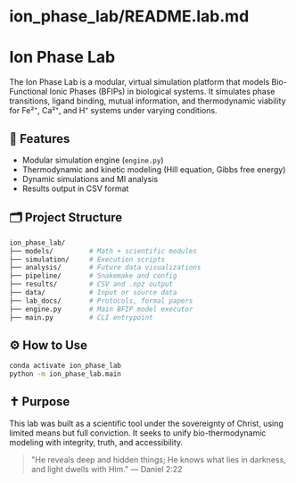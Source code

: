 # ion_phase_lab/README.lab.md
# Ion Phase Lab

The Ion Phase Lab is a modular, virtual simulation platform that models Bio-Functional Ionic Phases (BFIPs) in biological systems. It simulates phase transitions, ligand binding, mutual information, and thermodynamic viability for Fe²⁺, Ca²⁺, and H⁺ systems under varying conditions.

## 🔬 Features
- Modular simulation engine (`engine.py`)
- Thermodynamic and kinetic modeling (Hill equation, Gibbs free energy)
- Dynamic simulations and MI analysis
- Results output in CSV format

## 🗂️ Project Structure
```bash
ion_phase_lab/
├── models/         # Math + scientific modules
├── simulation/     # Execution scripts
├── analysis/       # Future data visualizations
├── pipeline/       # Snakemake and config
├── results/        # CSV and .npz output
├── data/           # Input or source data
├── lab_docs/       # Protocols, formal papers
├── engine.py       # Main BFIP model executor
├── main.py         # CLI entrypoint
```

## ⚙️ How to Use
```bash
conda activate ion_phase_lab
python -m ion_phase_lab.main
```

## ✝️ Purpose
This lab was built as a scientific tool under the sovereignty of Christ, using limited means but full conviction. It seeks to unify bio-thermodynamic modeling with integrity, truth, and accessibility.

> "He reveals deep and hidden things; He knows what lies in darkness, and light dwells with Him." — Daniel 2:22
